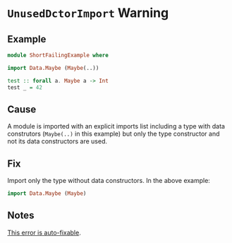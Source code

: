 # `UnusedDctorImport` Warning

## Example

```purescript
module ShortFailingExample where

import Data.Maybe (Maybe(..))

test :: forall a. Maybe a -> Int
test _ = 42
```

## Cause

A module is imported with an explicit imports list including a type with data construtors (`Maybe(..)` in this example)
but only the type constructor and not its data constructors are used.

## Fix

Import only the type without data constructors. In the above example:

```purescript
import Data.Maybe (Maybe)
```

## Notes

[This error is auto-fixable](../guides/Error-Suggestions.md).
